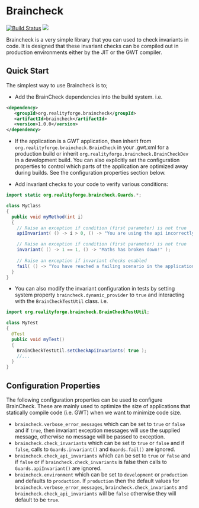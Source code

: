 # Braincheck

[![Build Status](https://secure.travis-ci.org/realityforge/braincheck.png?branch=master)](http://travis-ci.org/realityforge/braincheck)
[<img src="https://img.shields.io/maven-central/v/org.realityforge.braincheck/braincheck.svg?label=latest%20release"/>](http://search.maven.org/#search%7Cga%7C1%7Cg%3A%22org.realityforge.braincheck%22%20a%3A%22braincheck%22)

Braincheck is a very simple library that you can used to check invariants in code. It is designed that these invariant
checks can be compiled out in production environments either by the JIT or the GWT compiler.
 
## Quick Start

The simplest way to use Braincheck is to;

* Add the BrainCheck dependencies into the build system. i.e.

```xml
<dependency>
   <groupId>org.realityforge.braincheck</groupId>
   <artifactId>braincheck</artifactId>
   <version>1.0.0</version>
</dependency>
```

* If the application is a GWT application, then inherit from `org.realityforge.braincheck.BrainCheck`
  in your .gwt.xml for a production build or inherit `org.realityforge.braincheck.BrainCheckDev` in a
  development build. You can also explicitly set the configuration properties to control which parts
  of the application are optimized away during builds. See the configuration properties section below.
  
* Add invariant checks to your code to verify various conditions:

```java
import static org.realityforge.braincheck.Guards.*;

class MyClass
{
  public void myMethod(int i)
  {
    // Raise an exception if condition (first parameter) is not true
    apiInvariant( () -> i > 0, () -> "You are using the api incorrectly!" );

    // Raise an exception if condition (first parameter) is not true
    invariant( () -> 1 == 1, () -> "Maths has broken down!" );
    
    // Raise an exception if invariant checks enabled
    fail( () -> "You have reached a failing scenario in the application" );
  }
}

```

* You can also modify the invariant configuration in tests by setting system property
  `braincheck.dynamic_provider` to `true` and interacting with the `BrainCheckTestUtil`
  class. i.e.

```java
import org.realityforge.braincheck.BrainCheckTestUtil;

class MyTest
{
  @Test
  public void myTest()
  {
    BrainCheckTestUtil.setCheckApiInvariants( true );
    //...
  }
}

```

## Configuration Properties

The following configuration properties can be used to configure BrainCheck. These are mainly used to optimize
the size of applications that statically compile code (i.e. GWT) when we want to minimize code size.

* `braincheck.verbose_error_messages` which can be set to `true` or `false` and if `true`, then invariant exception
  messages will use the supplied message, otherwise no message will be passed to exception.
* `braincheck.check_invariants` which can be set to `true` or `false` and if `false`, calls to `Guards.invariant()`
  and `Guards.fail()` are ignored.
* `braincheck.check_api_invariants` which can be set to `true` or `false` and if `false` or if 
  `braincheck.check_invariants` is false then calls to `Guards.apiInvariant()` are ignored.
* `braincheck.environment` which can be set to `development` or `production` and defaults to `production`. If
  `production` then the default values for `braincheck.verbose_error_messages`, `braincheck.check_invariants`
  and `braincheck.check_api_invariants` will be `false` otherwise they will default to be `true`. 
